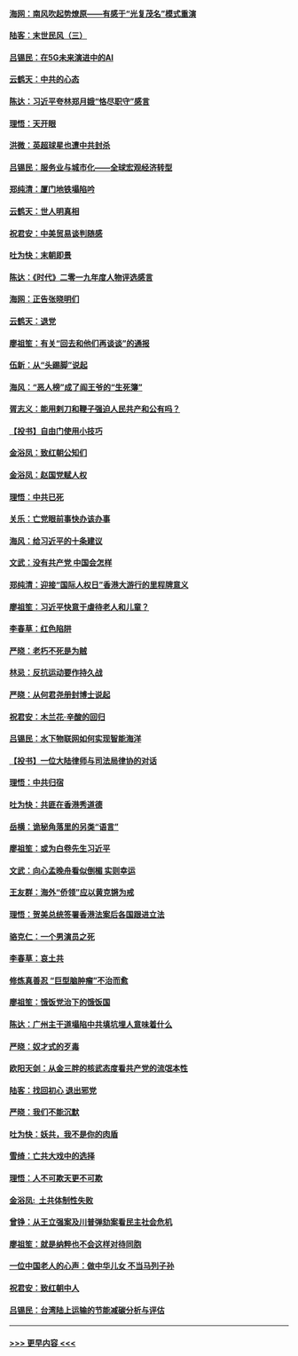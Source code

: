 #### [海网：南风吹起势燎原——有感于“光复茂名”模式重演](../pages/nsc993/n11732308.md?t=12192011) 
#### [陆客：末世民风（三）](../pages/nsc993/n11732211.md?t=12192011) 
#### [吕锡民：在5G未来演进中的AI](../pages/nsc993/n11730010.md?t=12192011) 
#### [云鹤天：中共的心态](../pages/nsc993/n11729906.md?t=12192011) 
#### [陈达：习近平夸林郑月娥“恪尽职守”感言](../pages/nsc993/n11729881.md?t=12192011) 
#### [理悟：天开眼](../pages/nsc993/n11729699.md?t=12192011) 
#### [洪微：英超球星也遭中共封杀](../pages/nsc993/n11727243.md?t=12192011) 
#### [吕锡民：服务业与城市化——全球宏观经济转型](../pages/nsc993/n11725845.md?t=12192011) 
#### [郑纯清：厦门地铁塌陷吟](../pages/nsc993/n11725813.md?t=12192011) 
#### [云鹤天：世人明真相](../pages/nsc993/n11725621.md?t=12192011) 
#### [祝君安：中美贸易谈判随感](../pages/nsc993/n11725609.md?t=12192011) 
#### [吐为快：末朝即景](../pages/nsc993/n11723365.md?t=12192011) 
#### [陈达：《时代》二零一九年度人物评选感言](../pages/nsc993/n11723337.md?t=12192011) 
#### [海网：正告张晓明们](../pages/nsc993/n11723228.md?t=12192011) 
#### [云鹤天：退党](../pages/nsc993/n11723056.md?t=12192011) 
#### [廖祖笙：有关“回去和他们再谈谈”的通报](../pages/nsc993/n11722442.md?t=12192011) 
#### [伍新：从“头踢脚”说起](../pages/nsc993/n11722429.md?t=12192011) 
#### [海风：“恶人榜”成了阎王爷的“生死簿”](../pages/nsc993/n11722272.md?t=12192011) 
#### [胥志义：能用剌刀和鞭子强迫人民共产和公有吗？](../pages/nsc993/n11720569.md?t=12192011) 
#### [【投书】自由门使用小技巧](../pages/nsc993/n11720180.md?t=12192011) 
#### [金浴凤：致红朝公知们](../pages/nsc993/n11720563.md?t=12192011) 
#### [金浴凤：赵国党赋人权](../pages/nsc993/n11720533.md?t=12192011) 
#### [理悟：中共已死](../pages/nsc993/n11720233.md?t=12192011) 
#### [关乐：亡党眼前事快办该办事](../pages/nsc993/n11719160.md?t=12192011) 
#### [海风：给习近平的十条建议](../pages/nsc993/n11717616.md?t=12192011) 
#### [文武：没有共产党 中国会怎样](../pages/nsc993/n11717584.md?t=12192011) 
#### [郑纯清：迎接“国际人权日”香港大游行的里程牌意义](../pages/nsc993/n11717417.md?t=12192011) 
#### [廖祖笙：习近平快意于虐待老人和儿童？](../pages/nsc993/n11715313.md?t=12192011) 
#### [李春草：红色陷阱](../pages/nsc993/n11715029.md?t=12192011) 
#### [严晓：老朽不死是为贼](../pages/nsc993/n11712910.md?t=12192011) 
#### [林忌：反抗运动要作持久战](../pages/nsc993/n11712623.md?t=12192011) 
#### [严晓：从何君尧册封博士说起](../pages/nsc993/n11712465.md?t=12192011) 
#### [祝君安：木兰花·辛酸的回归](../pages/nsc993/n11712381.md?t=12192011) 
#### [吕锡民：水下物联网如何实现智能海洋](../pages/nsc993/n11711158.md?t=12192011) 
#### [【投书】一位大陆律师与司法局律协的对话](../pages/nsc993/n11709675.md?t=12192011) 
#### [理悟：中共归宿](../pages/nsc993/n11710059.md?t=12192011) 
#### [吐为快：共匪在香港秀道德](../pages/nsc993/n11709979.md?t=12192011) 
#### [岳横：诡秘角落里的另类“语言”](../pages/nsc993/n11709792.md?t=12192011) 
#### [廖祖笙：或为白卷先生习近平](../pages/nsc993/n11708330.md?t=12192011) 
#### [文武：向心孟晚舟看似倒楣 实则幸运](../pages/nsc993/n11708236.md?t=12192011) 
#### [王友群：海外“侨领”应以黄克锵为戒](../pages/nsc993/n11706176.md?t=12192011) 
#### [理悟：贺美总统签署香港法案后各国跟进立法](../pages/nsc993/n11706853.md?t=12192011) 
#### [骆克仁：一个男演员之死](../pages/nsc993/n11706677.md?t=12192011) 
#### [李春草：哀土共](../pages/nsc993/n11706255.md?t=12192011) 
#### [修炼真善忍 “巨型脑肿瘤”不治而愈](../pages/nsc993/n11705340.md?t=12192011) 
#### [廖祖笙：饿饭党治下的饿饭国](../pages/nsc993/n11705085.md?t=12192011) 
#### [陈达：广州主干道塌陷中共填坑埋人意味着什么](../pages/nsc993/n11705046.md?t=12192011) 
#### [严晓：奴才式的歹毒](../pages/nsc993/n11704826.md?t=12192011) 
#### [欧阳天剑：从金三胖的核武态度看共产党的流氓本性](../pages/nsc993/n11702238.md?t=12192011) 
#### [陆客：找回初心 退出邪党](../pages/nsc993/n11702213.md?t=12192011) 
#### [严晓：我们不能沉默](../pages/nsc993/n11702110.md?t=12192011) 
#### [吐为快：妖共，我不是你的肉盾](../pages/nsc993/n11701366.md?t=12192011) 
#### [雪绮：亡共大戏中的选择](../pages/nsc993/n11699922.md?t=12192011) 
#### [理悟：人不可欺天更不可欺](../pages/nsc993/n11699657.md?t=12192011) 
#### [金浴凤:  土共体制性失败](../pages/nsc993/n11699361.md?t=12192011) 
#### [曾铮：从王立强案及川普弹劾案看民主社会危机](../pages/nsc993/n11699318.md?t=12192011) 
#### [廖祖笙：就是纳粹也不会这样对待同胞](../pages/nsc993/n11697658.md?t=12192011) 
#### [一位中国老人的心声：做中华儿女 不当马列子孙](../pages/nsc993/n11697525.md?t=12192011) 
#### [祝君安：致红朝中人](../pages/nsc993/n11697518.md?t=12192011) 
#### [吕锡民：台湾陆上运输的节能减碳分析与评估](../pages/nsc993/n11694983.md?t=12192011) 

----
#### [ >>> 更早内容 <<< ](../indexes/nsc993-earlier.md)
